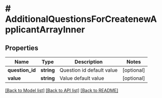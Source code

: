 # # AdditionalQuestionsForCreatenewApplicantArrayInner

## Properties

Name | Type | Description | Notes
------------ | ------------- | ------------- | -------------
**question_id** | **string** | Question id default value | [optional]
**value** | **string** | Value  default value | [optional]

[[Back to Model list]](../../README.md#models) [[Back to API list]](../../README.md#endpoints) [[Back to README]](../../README.md)
